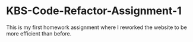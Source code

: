 # KBS-Code-Refactor-Assignment-1
This is my first homework assignment where I reworked the website to be more efficient than before. 
